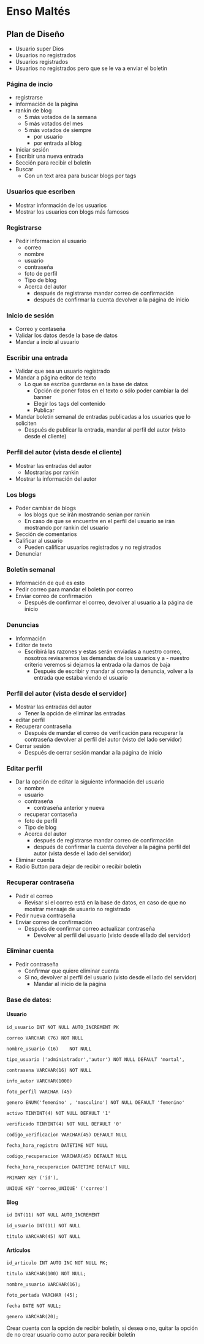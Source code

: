 # Enso Maltés

## Plan de Diseño

* Usuario super Dios
* Usuarios no registrados
* Usuarios registrados
* Usuarios no registrados pero que se le va a enviar el boletín


### Página de incio
* registrarse
* información de la página
* rankin de blog
	* 5 más votados de la semana
	* 5 más votados del mes
	* 5 más votados de siempre
        *  por usuario
        *  por entrada al blog
* Iniciar sesión
* Escribir una nueva entrada
* Sección para recibir el boletín
* Buscar
	* Con un text area para buscar blogs por tags

### Usuarios que escriben
* Mostrar información de los usuarios
* Mostrar los usuarios con blogs más famosos

### Registrarse
* Pedir informacion al usuario
	* correo
	* nombre
	* usuario
	* contraseña
	* foto de perfil
	* Tipo de blog
	* Acerca del autor		
		* después de registrarse mandar correo de confirmación
		* después de confirmar la cuenta devolver a la página de inicio

### Inicio de sesión
* Correo y contaseña
* Validar los datos desde la base de datos
* Mandar a incio al usuario

### Escribir una entrada
* Validar que sea un usuario registrado
* Mandar a página editor de texto
	* Lo que se escriba guardarse en la base de datos
		* Opción de poner fotos en el texto o sólo poder cambiar la del banner
		* Elegir los tags del contenido
		* Publicar
* Mandar boletín semanal de entradas publicadas a los usuarios que lo soliciten
    * Después de publicar la entrada, mandar al perfil del autor (visto desde el cliente)

### Perfil del autor (vista desde el cliente)
* Mostrar las entradas del autor
	* Mostrarlas por rankin
* Mostrar la información del autor

### Los blogs
* Poder cambiar de blogs
	* los blogs que se irán mostrando serían por rankin
	* En caso de que se encuentre en el perfil del usuario se irán mostrando por rankin del usuario
* Sección de comentarios
* Calificar al usuario
	* Pueden calificar usuarios registrados y no registrados
* Denunciar

### Boletín semanal
* Información de qué es esto
* Pedir correo para mandar el boletín por correo
* Enviar correo de confirmación
	* Después de confirmar el correo, devolver al usuario a la página de inicio	

### Denuncias
* Información
* Editor de texto
	* Escribirá las razones y estas serán enviadas a nuestro correo, nosotros revisaremos las demandas de los usuarios y a - nuestro criterio veremos si dejamos la entrada o la damos de baja
		* Después de escribir y mandar al correo la denuncia, volver a la entrada que estaba viendo el usuario

### Perfil del autor (vista desde el servidor)
* Mostrar las entradas del autor
	* Tener la opción de eliminar las entradas
* editar perfil
* Recuperar contraseña
	* Después de mandar el correo de verificación para recuperar la contraseña devolver al perfil del autor (visto del lado servidor)
* Cerrar sesión
	* Después de cerrar sesión mandar a la página de inicio

### Editar perfil
* Dar la opción de editar la siguiente información del usuario
	* nombre
	* usuario
	* contraseña
        * contraseña anterior y nueva
	* recuperar contaseña
	* foto de perfil
	* Tipo de blog
	* Acerca del autor		
        * después de registrarse mandar correo de confirmación
        * después de confirmar la cuenta devolver a la página perfil del autor (vista desde el lado del servidor)
* Eliminar cuenta
* Radio Button para dejar de recibir o recibir boletín

### Recuperar contraseña
* Pedir el correo
	* Revisar si el correo está en la base de datos, en caso de que no mostrar mensaje de usuario no registrado
* Pedir nueva contraseña
* Enviar correo de confirmación
	* Después de confirmar correo actualizar contraseña
		* Devolver al perfil del usuario (visto desde el lado del servidor)

### Eliminar cuenta
* Pedir contraseña
	* Confirmar que quiere eliminar cuenta
	* Si no, devolver al perfil del usuario (visto desde el lado del servidor)
		* Mandar al inicio de la página
        
### Base de datos:

#### Usuario
`id_usuario INT NOT NULL AUTO_INCREMENT PK`

`correo VARCHAR (76) NOT NULL`

`nombre_usuario (16)	NOT NULL`

`tipo_usuario ('administrador','autor') NOT NULL DEFAULT 'mortal',`

`contrasena VARCHAR(16)	NOT NULL`

`info_autor VARCHAR(1000)`

`foto_perfil VARCHAR (45)`

`genero ENUM('femenino' , 'masculino') NOT NULL DEFAULT 'femenino'`

`activo TINYINT(4) NOT NULL DEFAULT '1'`

`verificado TINYINT(4) NOT NULL DEFAULT '0'`

`codigo_verificacion VARCHAR(45) DEFAULT NULL`

`fecha_hora_registro DATETIME NOT NULL`

`codigo_recuperacion VARCHAR(45) DEFAULT NULL`

`fecha_hora_recuperacion DATETIME DEFAULT NULL`

`PRIMARY KEY ('id'),`

`UNIQUE KEY 'correo_UNIQUE' ('correo')`

#### Blog
`id INT(11) NOT NULL AUTO_INCREMENT`

`id_usuario INT(11) NOT NULL`

`titulo VARCHAR(45) NOT NULL`

#### Artículos
`id_articulo INT AUTO INC NOT NULL PK;`

`titulo VARCHAR(100) NOT NULL;`

`nombre_usuario VARCHAR(16);`

`foto_portada VARCHAR (45);`

`fecha DATE NOT NULL;`

`genero VARCHAR(20);`

Crear cuenta con la opción de recibir boletín, si desea o no, quitar la opción de no crear usuario como autor para recibir boletín